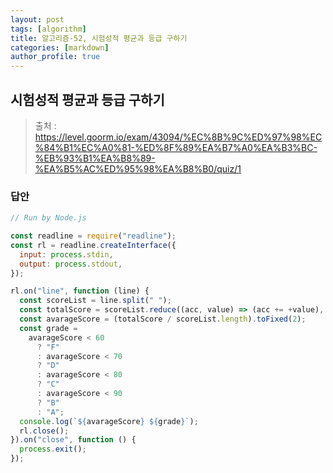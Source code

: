```yaml
---
layout: post
tags: [algorithm]
title: 알고리즘-52, 시험성적 평균과 등급 구하기
categories: [markdown]
author_profile: true
---
```


## 시험성적 평균과 등급 구하기

> 출처 : <https://level.goorm.io/exam/43094/%EC%8B%9C%ED%97%98%EC%84%B1%EC%A0%81-%ED%8F%89%EA%B7%A0%EA%B3%BC-%EB%93%B1%EA%B8%89-%EA%B5%AC%ED%95%98%EA%B8%B0/quiz/1>

### 답안

```javascript
// Run by Node.js

const readline = require("readline");
const rl = readline.createInterface({
  input: process.stdin,
  output: process.stdout,
});

rl.on("line", function (line) {
  const scoreList = line.split(" ");
  const totalScore = scoreList.reduce((acc, value) => (acc += +value), 0);
  const avarageScore = (totalScore / scoreList.length).toFixed(2);
  const grade =
    avarageScore < 60
      ? "F"
      : avarageScore < 70
      ? "D"
      : avarageScore < 80
      ? "C"
      : avarageScore < 90
      ? "B"
      : "A";
  console.log(`${avarageScore} ${grade}`);
  rl.close();
}).on("close", function () {
  process.exit();
});
```
